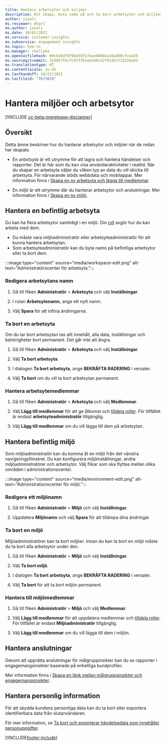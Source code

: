 ```yaml
---
title: Hantera arbetsytor och miljöer
description: Att skapa, byta namn på och ta bort arbetsytor och miljöer.
author: jusali
ms.reviewer: mhart
ms.author: jusali
ms.date: 10/01/2021
ms.service: customer-insights
ms.subservice: engagement-insights
ms.topic: how-to
ms.manager: shellyha
ms.openlocfilehash: 09cb3ddf0f8b4507b7eae6668ea3dad08cfcea29
ms.sourcegitcommit: 31985755c7c973fb1eb540c52fd1451731d2bed2
ms.translationtype: HT
ms.contentlocale: sv-SE
ms.lasthandoff: 10/22/2021
ms.locfileid: "7673819"
---
```

# <a name="manage-environments-and-workspaces"></a>Hantera miljöer och arbetsytor

[!INCLUDE [cc-beta-prerelease-disclaimer](includes/cc-beta-prerelease-disclaimer.md)]

## <a name="overview"></a>Översikt

Detta ämne beskriver hur du hanterar arbetsytor och miljöer när de redan har skapats. 

- En *arbetsyta* är ett utrymme för att lagra och hantera händelser och rapporter. Det är här som du kan visa användaraktiviteter i realtid. När du skapar en arbetsyta väljer du vilken typ av data du vill skicka till arbetsyta. För närvarande stöds webbdata och mobilappar. Mer information finns i [Skapa en ny arbetsyta och lägga till medlemmar](create-workspace.md).

- En *miljö* är ett utrymme där du hanterar arbetsytor och anslutningar. Mer information finns i [Skapa en ny miljö](create-new-environment.md).

## <a name="manage-an-existing-workspace"></a>Hantera en befintlig arbetsyta

Du kan ha flera arbetsytor samtidigt i en miljö. Din [roll](user-roles.md) avgör hur du kan arbeta med dem. 

 - Du måste vara miljöadministratör eller arbetsyteadministratör för att kunna hantera arbetsytan.
 - Som arbetsyteadministratör kan du byta namn på befintliga arbetsytor eller ta bort dem. 

:::image type="content" source="media/workspace-edit.png" alt-text="Administratörscenter för arbetsyta.":::

### <a name="edit-a-workspace-name"></a>Redigera arbetsytans namn

1. Gå till fliken **Administratör** > **Arbetsyta** och välj **Inställningar**.

1. I rutan **Arbetsytenamn**, ange ett nytt namn.

1. Välj **Spara** för att införa ändringarna.

### <a name="delete-a-workspace"></a>Ta bort en arbetsyta

Om du tar bort arbetsytan tas allt innehåll, alla data, inställningar och behörigheter bort permanent. Det går inte att ångra.

1. Gå till fliken **Administratör** > **Arbetsyta** och välj **Inställningar**.

1. Välj **Ta bort arbetsyta**. 

1. I dialogen **Ta bort arbetsyta**, ange **BEKRÄFTA RADERING** i versaler. 

1. Välj **Ta bort** om du vill ta bort arbetsytan permanent.

### <a name="manage-workspace-members"></a>Hantera arbetsytemedlemmar

1. Gå till fliken **Administratör** > **Arbetsyta** och välj **Medlemmar**.

1. Välj **Lägg till medlemmar** för att ge åtkomst och [tilldela roller](user-roles.md). För tillfället är endast **arbetsyteadministratör** tillgänglig.

1. Välj **Lägg till medlemmar** om du vill lägga till dem på arbetsytan.

## <a name="manage-an-existing-environment"></a>Hantera befintlig miljö

Som miljöadministratör kan du komma åt en miljö från det vänstra navigeringsfönstret. Du kan konfigurera miljöinställningar, andra miljöadministratörer och arbetsytor. Välj flikar som ska flyttas mellan olika områden i administrationscenter.

:::image type="content" source="media/environment-edit.png" alt-text="Administrationscenter för miljö.":::

### <a name="edit-an-environment-name"></a>Redigera ett miljönamn

1. Gå till fliken **Administratör** > **Miljö** och välj **Inställningar**.

1. Uppdatera **Miljönamn** och välj **Spara** för att tillämpa dina ändringar.

### <a name="delete-an-environment"></a>Ta bort en miljö

Miljöadministratörer kan ta bort miljöer. Innan du kan ta bort en miljö måste du ta bort alla arbetsytor under den.

1. Gå till fliken **Administratör** > **Miljö** och välj **Inställningar**.

1. Välj **Ta bort miljö**. 

1. I dialogen **Ta bort arbetsyta**, ange **BEKRÄFTA RADERING** i versaler. 

1. Välj **Ta bort** för att ta bort miljön permanent.

### <a name="manage-environment-members"></a>Hantera till miljömedlemmar

1. Gå till fliken **Administratör** > **Miljö** och välj **Medlemmar**.

1. Välj **Lägg till medlemmar** för att uppdatera medlemmar och [tilldela roller](user-roles.md). För tillfället är endast **Miljöadministratör** tillgänglig.

1. Välj **Lägg till medlemmar** om du vill lägga till dem i miljön.

## <a name="manage-connections"></a>Hantera anslutningar

Genom att upprätta anslutningar för målgruppinsikter kan du se rapporter i engagemangsinsikter baserade på enhetliga kundprofiler. 

Mer information finns i [Skapa en länk mellan målgruppsinsikter och engagemangsinsikter](integrate-audience-insights-engagement-insights.md).

## <a name="manage-personal-data"></a>Hantera personlig information

För att skydda kundens personliga data kan du ta bort eller exportera identifierbara data från slutanvändaren.

För mer information, se [Ta bort och exporterar händelsedata som innehåller personuppgifter](../dsr-rights-requests.md#deleting-and-exporting-event-data-containing-end-user-identifiable-information).

[!INCLUDE[footer-include](../includes/footer-banner.md)]
